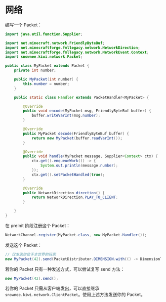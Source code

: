 # 网络

编写一个 Packet：

```java
import java.util.function.Supplier;

import net.minecraft.network.FriendlyByteBuf;
import net.minecraftforge.fmllegacy.network.NetworkDirection;
import net.minecraftforge.fmllegacy.network.NetworkEvent.Context;
import snownee.kiwi.network.Packet;

public class MyPacket extends Packet {
	private int number;

	public MyPacket(int number) {
		this.number = number;
	}

	public static class Handler extends PacketHandler<MyPacket> {

		@Override
		public void encode(MyPacket msg, FriendlyByteBuf buffer) {
			buffer.writeVarInt(msg.number);
		}

		@Override
		public MyPacket decode(FriendlyByteBuf buffer) {
			return new MyPacket(buffer.readVarInt());
		}

		@Override
		public void handle(MyPacket message, Supplier<Context> ctx) {
			ctx.get().enqueueWork(() -> {
				System.out.println(message.number);
			});
			ctx.get().setPacketHandled(true);
		}

		@Override
		public NetworkDirection direction() {
			return NetworkDirection.PLAY_TO_CLIENT;
		}

	}
}
```

在 preInit 阶段注册这个 Packet：

```java
NetworkChannel.register(MyPacket.class, new MyPacket.Handler());
```

发送这个 Packet：

```java
// 仅发送给位于主世界的玩家
new MyPacket(42).send(PacketDistributor.DIMENSION.with(() -> DimensionType.OVERWORLD));
```

若你的 Packet 只有一种发送方式，可以尝试复写 send 方法：

```java
new MyPacket(42).send();
```

若你的 Packet 只需从客户端发出，可以直接继承 `snownee.kiwi.network.ClientPacket`。使用上述方法发送你的 Packet。
